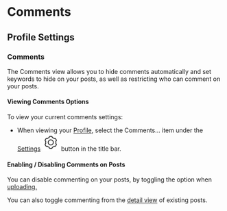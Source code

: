 # Comments

## Profile Settings

### Comments

The Comments view allows you to hide comments automatically and set keywords to hide on your posts, as well as restricting who can comment on your posts.

#### Viewing Comments Options

To view your current comments settings:

* When viewing your [Profile](../), select the Comments… item under the [Settings](./) ![](../../../.gitbook/assets/settings.png) button in the title bar.

#### Enabling / Disabling Comments on Posts

You can disable commenting on your posts, by toggling the option when [uploading.](../../upload.md)

You can also toggle commenting from the [detail view](../../detailview.md#comments) of existing posts.

